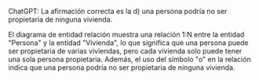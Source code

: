 ChatGPT:
La afirmación correcta es la d) una persona podría no ser propietaria de ninguna vivienda.

El diagrama de entidad relación muestra una relación 1:N entre la entidad "Persona" y la entidad "Vivienda", lo que significa que una persona puede ser propietaria de varias viviendas, pero cada vivienda solo puede tener una sola persona propietaria. Además, el uso del símbolo "o" en la relación indica que una persona podría no ser propietaria de ninguna vivienda.